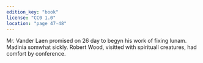 ```yaml
---
edition_key: "book"
license: "CC0 1.0"
location: "page 47-48"
---
```

Mr. Vander Laen
promised on 26 day to begyn his work of fixing lunam. Madinia
somwhat sickly. Robert Wood, visitted with spirituall creatures,
had comfort by conference.
